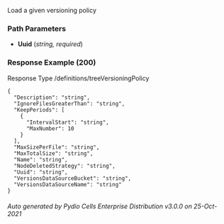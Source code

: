






 
Load a given versioning policy  


### Path Parameters

 - **Uuid** (_string, required_) 




### Response Example (200)
Response Type /definitions/treeVersioningPolicy

```
{
  "Description": "string",
  "IgnoreFilesGreaterThan": "string",
  "KeepPeriods": [
    {
      "IntervalStart": "string",
      "MaxNumber": 10
    }
  ],
  "MaxSizePerFile": "string",
  "MaxTotalSize": "string",
  "Name": "string",
  "NodeDeletedStrategy": "string",
  "Uuid": "string",
  "VersionsDataSourceBucket": "string",
  "VersionsDataSourceName": "string"
}
```




###### Auto generated by Pydio Cells Enterprise Distribution v3.0.0 on 25-Oct-2021
